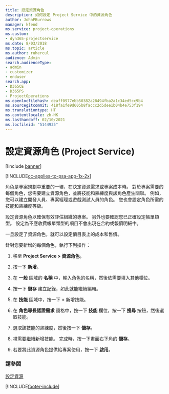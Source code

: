 ```yaml
---
title: 設定資源角色
description: 如何設定 Project Service 中的資源角色
author: JohnPBurrows
manager: kfend
ms.service: project-operations
ms.custom:
- dyn365-projectservice
ms.date: 8/03/2018
ms.topic: article
ms.author: ruhercul
audience: Admin
search.audienceType:
- admin
- customizer
- enduser
search.app:
- D365CE
- D365PS
- ProjectOperations
ms.openlocfilehash: deaff0977ebb50382a28494fba2a1c34ed5cc9b4
ms.sourcegitcommit: 418fa1fe9d605b8faccc2d5dee1b04b4e753f194
ms.translationtype: HT
ms.contentlocale: zh-HK
ms.lasthandoff: 02/10/2021
ms.locfileid: "5144935"
---
```

# <a name="configure-resource-roles-project-service"></a>設定資源角色 (Project Service)

[!include [banner](../includes/psa-now-project-operations.md)]

[!INCLUDE[cc-applies-to-psa-app-1x-2x](../includes/cc-applies-to-psa-app-1x-2x.md)]

角色是專案規劃中重要的一環，在決定資源需求或專案成本時。 對於專案需要的每個角色，您需要建立資源角色，並將技能和熟練度與該角色產生關聯。 例如，您可以建立開發人員、專案經理或遊戲測試人員的角色。 您也會設定角色所需的技能和熟練度等級。  
  
 設定資源角色以確保有效評估組織的專案。  另外也要確認您已正確設定帳單類型。 設定為不應收費帳單類型的項目不會出現在合約或報價明細中。  
  
 一旦設定了資源角色，就可以設定價目表上的成本和售價。  
  
 針對您要新增的每個角色，執行下列操作：  
  
1.  移至 **Project Service > 資源角色**。  
  
2.  按一下 **新增**。  
  
3.  在 **一般** 區域的 **名稱** 中，輸入角色的名稱，然後依需要填入其他欄位。  
  
4.  按一下 **儲存** 建立記錄，如此就能繼續編輯。  
  
5.  在 **技能** 區域中，按一下 **+** 新增技能。  
  
6.  在 **角色專長認證需求** 窗格中，按一下 **技能** 欄位，按一下 **搜尋** 按鈕，然後選取技能。  
  
7.  選取該技能的熟練度，然後按一下 **儲存**。  
  
8.  視需要繼續新增技能。 完成時，按一下畫面右下角的 **儲存**。  
  
9. 若要將此資源角色提供給專案使用，按一下 **啟用**。  
  
### <a name="see-also"></a>請參閱  
 [設定資源](../psa/set-up-resources.md)


[!INCLUDE[footer-include](../includes/footer-banner.md)]